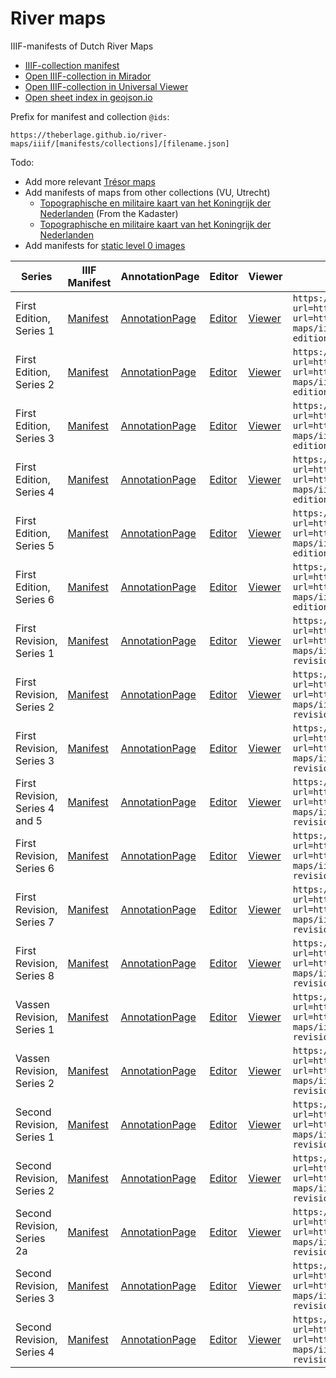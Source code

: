 # River maps

IIIF-manifests of Dutch River Maps

- [IIIF-collection manifest](https://theberlage.github.io/river-maps/iiif/collections/river-maps.json)
- [Open IIIF-collection in Mirador](https://projectmirador.org/embed/?manifest=https://theberlage.github.io/river-maps/iiif/collections/river-maps.json)
- [Open IIIF-collection in Universal Viewer](http://universalviewer.io/uv.html?manifest=https://theberlage.github.io/river-maps/iiif/collections/river-maps.json)
- [Open sheet index in geojson.io](https://theberlage.github.io/river-maps/geojson/sheet-index.geojson)

Prefix for manifest and collection `@ids`:

`https://theberlage.github.io/river-maps/iiif/[manifests/collections]/[filename.json]`

Todo:
- Add more relevant [Trésor maps](https://observablehq.com/@sammeltassen/tresor-maps)
- Add manifests of maps from other collections (VU, Utrecht)
  - [Topographische en militaire kaart van het Koningrijk der Nederlanden](https://vu.contentdm.oclc.org/digital/collection/krt/id/6743/rec/1) (From the Kadaster)
  - [Topographische en militaire kaart van het Koningrijk der Nederlanden](https://vu.contentdm.oclc.org/digital/collection/krt/id/2131/rec/3)
- Add manifests for [static level 0 images](https://github.com/theberlage/iiif-images)

| Series | IIIF Manifest | AnnotationPage | Editor | Viewer | XYZ Tiles |
| --- | --- | --- | --- | --- | --- |
| First Edition, Series 1 | [Manifest](https://theberlage.github.io/river-maps/iiif/manifests/river-map-first-edition-series-1.json) | [AnnotationPage](https://annotations.allmaps.org/?url=https://theberlage.github.io/river-maps/iiif/manifests/river-map-first-edition-series-1.json) | [Editor](https://editor.allmaps.org/#/collection?url=https://theberlage.github.io/river-maps/iiif/manifests/river-map-first-edition-series-1.json) | [Viewer](https://viewer.allmaps.org/#data=data:text/x-url,https://annotations.allmaps.org/?url=https://theberlage.github.io/river-maps/iiif/manifests/river-map-first-edition-series-1.json) | `https://allmaps.xyz/{z}/{x}/{y}.png?url=https://annotations.allmaps.org/?url=https://theberlage.github.io/river-maps/iiif/manifests/river-map-first-edition-series-1.json` |
| First Edition, Series 2 | [Manifest](https://theberlage.github.io/river-maps/iiif/manifests/river-map-first-edition-series-2.json) | [AnnotationPage](https://annotations.allmaps.org/?url=https://theberlage.github.io/river-maps/iiif/manifests/river-map-first-edition-series-2.json) | [Editor](https://editor.allmaps.org/#/collection?url=https://theberlage.github.io/river-maps/iiif/manifests/river-map-first-edition-series-2.json) | [Viewer](https://viewer.allmaps.org/#data=data:text/x-url,https://annotations.allmaps.org/?url=https://theberlage.github.io/river-maps/iiif/manifests/river-map-first-edition-series-2.json) | `https://allmaps.xyz/{z}/{x}/{y}.png?url=https://annotations.allmaps.org/?url=https://theberlage.github.io/river-maps/iiif/manifests/river-map-first-edition-series-2.json` |
| First Edition, Series 3 | [Manifest](https://theberlage.github.io/river-maps/iiif/manifests/river-map-first-edition-series-3.json) | [AnnotationPage](https://annotations.allmaps.org/?url=https://theberlage.github.io/river-maps/iiif/manifests/river-map-first-edition-series-3.json) | [Editor](https://editor.allmaps.org/#/collection?url=https://theberlage.github.io/river-maps/iiif/manifests/river-map-first-edition-series-3.json) | [Viewer](https://viewer.allmaps.org/#data=data:text/x-url,https://annotations.allmaps.org/?url=https://theberlage.github.io/river-maps/iiif/manifests/river-map-first-edition-series-3.json) | `https://allmaps.xyz/{z}/{x}/{y}.png?url=https://annotations.allmaps.org/?url=https://theberlage.github.io/river-maps/iiif/manifests/river-map-first-edition-series-3.json` |
| First Edition, Series 4 | [Manifest](https://theberlage.github.io/river-maps/iiif/manifests/river-map-first-edition-series-4.json) | [AnnotationPage](https://annotations.allmaps.org/?url=https://theberlage.github.io/river-maps/iiif/manifests/river-map-first-edition-series-4.json) | [Editor](https://editor.allmaps.org/#/collection?url=https://theberlage.github.io/river-maps/iiif/manifests/river-map-first-edition-series-4.json) | [Viewer](https://viewer.allmaps.org/#data=data:text/x-url,https://annotations.allmaps.org/?url=https://theberlage.github.io/river-maps/iiif/manifests/river-map-first-edition-series-4.json) | `https://allmaps.xyz/{z}/{x}/{y}.png?url=https://annotations.allmaps.org/?url=https://theberlage.github.io/river-maps/iiif/manifests/river-map-first-edition-series-4.json` |
| First Edition, Series 5 | [Manifest](https://theberlage.github.io/river-maps/iiif/manifests/river-map-first-edition-series-5.json) | [AnnotationPage](https://annotations.allmaps.org/?url=https://theberlage.github.io/river-maps/iiif/manifests/river-map-first-edition-series-5.json) | [Editor](https://editor.allmaps.org/#/collection?url=https://theberlage.github.io/river-maps/iiif/manifests/river-map-first-edition-series-5.json) | [Viewer](https://viewer.allmaps.org/#data=data:text/x-url,https://annotations.allmaps.org/?url=https://theberlage.github.io/river-maps/iiif/manifests/river-map-first-edition-series-5.json) | `https://allmaps.xyz/{z}/{x}/{y}.png?url=https://annotations.allmaps.org/?url=https://theberlage.github.io/river-maps/iiif/manifests/river-map-first-edition-series-5.json` |
| First Edition, Series 6 | [Manifest](https://theberlage.github.io/river-maps/iiif/manifests/river-map-first-edition-series-6.json) | [AnnotationPage](https://annotations.allmaps.org/?url=https://theberlage.github.io/river-maps/iiif/manifests/river-map-first-edition-series-6.json) | [Editor](https://editor.allmaps.org/#/collection?url=https://theberlage.github.io/river-maps/iiif/manifests/river-map-first-edition-series-6.json) | [Viewer](https://viewer.allmaps.org/#data=data:text/x-url,https://annotations.allmaps.org/?url=https://theberlage.github.io/river-maps/iiif/manifests/river-map-first-edition-series-6.json) | `https://allmaps.xyz/{z}/{x}/{y}.png?url=https://annotations.allmaps.org/?url=https://theberlage.github.io/river-maps/iiif/manifests/river-map-first-edition-series-6.json` |
| First Revision, Series 1 | [Manifest](https://theberlage.github.io/river-maps/iiif/manifests/river-map-first-revision-series-1.json) | [AnnotationPage](https://annotations.allmaps.org/?url=https://theberlage.github.io/river-maps/iiif/manifests/river-map-first-revision-series-1.json) | [Editor](https://editor.allmaps.org/#/collection?url=https://theberlage.github.io/river-maps/iiif/manifests/river-map-first-revision-series-1.json) | [Viewer](https://viewer.allmaps.org/#data=data:text/x-url,https://annotations.allmaps.org/?url=https://theberlage.github.io/river-maps/iiif/manifests/river-map-first-revision-series-1.json) | `https://allmaps.xyz/{z}/{x}/{y}.png?url=https://annotations.allmaps.org/?url=https://theberlage.github.io/river-maps/iiif/manifests/river-map-first-revision-series-1.json` |
| First Revision, Series 2 | [Manifest](https://theberlage.github.io/river-maps/iiif/manifests/river-map-first-revision-series-2.json) | [AnnotationPage](https://annotations.allmaps.org/?url=https://theberlage.github.io/river-maps/iiif/manifests/river-map-first-revision-series-2.json) | [Editor](https://editor.allmaps.org/#/collection?url=https://theberlage.github.io/river-maps/iiif/manifests/river-map-first-revision-series-2.json) | [Viewer](https://viewer.allmaps.org/#data=data:text/x-url,https://annotations.allmaps.org/?url=https://theberlage.github.io/river-maps/iiif/manifests/river-map-first-revision-series-2.json) | `https://allmaps.xyz/{z}/{x}/{y}.png?url=https://annotations.allmaps.org/?url=https://theberlage.github.io/river-maps/iiif/manifests/river-map-first-revision-series-2.json` |
| First Revision, Series 3 | [Manifest](https://theberlage.github.io/river-maps/iiif/manifests/river-map-first-revision-series-3.json) | [AnnotationPage](https://annotations.allmaps.org/?url=https://theberlage.github.io/river-maps/iiif/manifests/river-map-first-revision-series-3.json) | [Editor](https://editor.allmaps.org/#/collection?url=https://theberlage.github.io/river-maps/iiif/manifests/river-map-first-revision-series-3.json) | [Viewer](https://viewer.allmaps.org/#data=data:text/x-url,https://annotations.allmaps.org/?url=https://theberlage.github.io/river-maps/iiif/manifests/river-map-first-revision-series-3.json) | `https://allmaps.xyz/{z}/{x}/{y}.png?url=https://annotations.allmaps.org/?url=https://theberlage.github.io/river-maps/iiif/manifests/river-map-first-revision-series-3.json` |
| First Revision, Series 4 and 5 | [Manifest](https://theberlage.github.io/river-maps/iiif/manifests/river-map-first-revision-series-4-and-5.json) | [AnnotationPage](https://annotations.allmaps.org/?url=https://theberlage.github.io/river-maps/iiif/manifests/river-map-first-revision-series-4-and-5.json) | [Editor](https://editor.allmaps.org/#/collection?url=https://theberlage.github.io/river-maps/iiif/manifests/river-map-first-revision-series-4-and-5.json) | [Viewer](https://viewer.allmaps.org/#data=data:text/x-url,https://annotations.allmaps.org/?url=https://theberlage.github.io/river-maps/iiif/manifests/river-map-first-revision-series-4-and-5.json) | `https://allmaps.xyz/{z}/{x}/{y}.png?url=https://annotations.allmaps.org/?url=https://theberlage.github.io/river-maps/iiif/manifests/river-map-first-revision-series-4-and-5.json` |
| First Revision, Series 6 | [Manifest](https://theberlage.github.io/river-maps/iiif/manifests/river-map-first-revision-series-6.json) | [AnnotationPage](https://annotations.allmaps.org/?url=https://theberlage.github.io/river-maps/iiif/manifests/river-map-first-revision-series-6.json) | [Editor](https://editor.allmaps.org/#/collection?url=https://theberlage.github.io/river-maps/iiif/manifests/river-map-first-revision-series-6.json) | [Viewer](https://viewer.allmaps.org/#data=data:text/x-url,https://annotations.allmaps.org/?url=https://theberlage.github.io/river-maps/iiif/manifests/river-map-first-revision-series-6.json) | `https://allmaps.xyz/{z}/{x}/{y}.png?url=https://annotations.allmaps.org/?url=https://theberlage.github.io/river-maps/iiif/manifests/river-map-first-revision-series-6.json` |
| First Revision, Series 7 | [Manifest](https://theberlage.github.io/river-maps/iiif/manifests/river-map-first-revision-series-7.json) | [AnnotationPage](https://annotations.allmaps.org/?url=https://theberlage.github.io/river-maps/iiif/manifests/river-map-first-revision-series-7.json) | [Editor](https://editor.allmaps.org/#/collection?url=https://theberlage.github.io/river-maps/iiif/manifests/river-map-first-revision-series-7.json) | [Viewer](https://viewer.allmaps.org/#data=data:text/x-url,https://annotations.allmaps.org/?url=https://theberlage.github.io/river-maps/iiif/manifests/river-map-first-revision-series-7.json) | `https://allmaps.xyz/{z}/{x}/{y}.png?url=https://annotations.allmaps.org/?url=https://theberlage.github.io/river-maps/iiif/manifests/river-map-first-revision-series-7.json` |
| First Revision, Series 8 | [Manifest](https://theberlage.github.io/river-maps/iiif/manifests/river-map-first-revision-series-8.json) | [AnnotationPage](https://annotations.allmaps.org/?url=https://theberlage.github.io/river-maps/iiif/manifests/river-map-first-revision-series-8.json) | [Editor](https://editor.allmaps.org/#/collection?url=https://theberlage.github.io/river-maps/iiif/manifests/river-map-first-revision-series-8.json) | [Viewer](https://viewer.allmaps.org/#data=data:text/x-url,https://annotations.allmaps.org/?url=https://theberlage.github.io/river-maps/iiif/manifests/river-map-first-revision-series-8.json) | `https://allmaps.xyz/{z}/{x}/{y}.png?url=https://annotations.allmaps.org/?url=https://theberlage.github.io/river-maps/iiif/manifests/river-map-first-revision-series-8.json` |
| Vassen Revision, Series 1 | [Manifest](https://theberlage.github.io/river-maps/iiif/manifests/river-map-vassen-revision-series-1.json) | [AnnotationPage](https://annotations.allmaps.org/?url=https://theberlage.github.io/river-maps/iiif/manifests/river-map-vassen-revision-series-1.json) | [Editor](https://editor.allmaps.org/#/collection?url=https://theberlage.github.io/river-maps/iiif/manifests/river-map-vassen-revision-series-1.json) | [Viewer](https://viewer.allmaps.org/#data=data:text/x-url,https://annotations.allmaps.org/?url=https://theberlage.github.io/river-maps/iiif/manifests/river-map-vassen-revision-series-1.json) | `https://allmaps.xyz/{z}/{x}/{y}.png?url=https://annotations.allmaps.org/?url=https://theberlage.github.io/river-maps/iiif/manifests/river-map-vassen-revision-series-1.json` |
| Vassen Revision, Series 2 | [Manifest](https://theberlage.github.io/river-maps/iiif/manifests/river-map-vassen-revision-series-2.json) | [AnnotationPage](https://annotations.allmaps.org/?url=https://theberlage.github.io/river-maps/iiif/manifests/river-map-vassen-revision-series-2.json) | [Editor](https://editor.allmaps.org/#/collection?url=https://theberlage.github.io/river-maps/iiif/manifests/river-map-vassen-revision-series-2.json) | [Viewer](https://viewer.allmaps.org/#data=data:text/x-url,https://annotations.allmaps.org/?url=https://theberlage.github.io/river-maps/iiif/manifests/river-map-vassen-revision-series-2.json) | `https://allmaps.xyz/{z}/{x}/{y}.png?url=https://annotations.allmaps.org/?url=https://theberlage.github.io/river-maps/iiif/manifests/river-map-vassen-revision-series-2.json` |
| Second Revision, Series 1 | [Manifest](https://theberlage.github.io/river-maps/iiif/manifests/river-map-second-revision-series-1.json) | [AnnotationPage](https://annotations.allmaps.org/?url=https://theberlage.github.io/river-maps/iiif/manifests/river-map-second-revision-series-1.json) | [Editor](https://editor.allmaps.org/#/collection?url=https://theberlage.github.io/river-maps/iiif/manifests/river-map-second-revision-series-1.json) | [Viewer](https://viewer.allmaps.org/#data=data:text/x-url,https://annotations.allmaps.org/?url=https://theberlage.github.io/river-maps/iiif/manifests/river-map-second-revision-series-1.json) | `https://allmaps.xyz/{z}/{x}/{y}.png?url=https://annotations.allmaps.org/?url=https://theberlage.github.io/river-maps/iiif/manifests/river-map-second-revision-series-1.json` |
| Second Revision, Series 2 | [Manifest](https://theberlage.github.io/river-maps/iiif/manifests/river-map-second-revision-series-2.json) | [AnnotationPage](https://annotations.allmaps.org/?url=https://theberlage.github.io/river-maps/iiif/manifests/river-map-second-revision-series-2.json) | [Editor](https://editor.allmaps.org/#/collection?url=https://theberlage.github.io/river-maps/iiif/manifests/river-map-second-revision-series-2.json) | [Viewer](https://viewer.allmaps.org/#data=data:text/x-url,https://annotations.allmaps.org/?url=https://theberlage.github.io/river-maps/iiif/manifests/river-map-second-revision-series-2.json) | `https://allmaps.xyz/{z}/{x}/{y}.png?url=https://annotations.allmaps.org/?url=https://theberlage.github.io/river-maps/iiif/manifests/river-map-second-revision-series-2.json` |
| Second Revision, Series 2a | [Manifest](https://theberlage.github.io/river-maps/iiif/manifests/river-map-second-revision-series-2a.json) | [AnnotationPage](https://annotations.allmaps.org/?url=https://theberlage.github.io/river-maps/iiif/manifests/river-map-second-revision-series-2a.json) | [Editor](https://editor.allmaps.org/#/collection?url=https://theberlage.github.io/river-maps/iiif/manifests/river-map-second-revision-series-2a.json) | [Viewer](https://viewer.allmaps.org/#data=data:text/x-url,https://annotations.allmaps.org/?url=https://theberlage.github.io/river-maps/iiif/manifests/river-map-second-revision-series-2a.json) | `https://allmaps.xyz/{z}/{x}/{y}.png?url=https://annotations.allmaps.org/?url=https://theberlage.github.io/river-maps/iiif/manifests/river-map-second-revision-series-2a.json` |
| Second Revision, Series 3 | [Manifest](https://theberlage.github.io/river-maps/iiif/manifests/river-map-second-revision-series-3.json) | [AnnotationPage](https://annotations.allmaps.org/?url=https://theberlage.github.io/river-maps/iiif/manifests/river-map-second-revision-series-3.json) | [Editor](https://editor.allmaps.org/#/collection?url=https://theberlage.github.io/river-maps/iiif/manifests/river-map-second-revision-series-3.json) | [Viewer](https://viewer.allmaps.org/#data=data:text/x-url,https://annotations.allmaps.org/?url=https://theberlage.github.io/river-maps/iiif/manifests/river-map-second-revision-series-3.json) | `https://allmaps.xyz/{z}/{x}/{y}.png?url=https://annotations.allmaps.org/?url=https://theberlage.github.io/river-maps/iiif/manifests/river-map-second-revision-series-3.json` |
| Second Revision, Series 4 | [Manifest](https://theberlage.github.io/river-maps/iiif/manifests/river-map-second-revision-series-4.json) | [AnnotationPage](https://annotations.allmaps.org/?url=https://theberlage.github.io/river-maps/iiif/manifests/river-map-second-revision-series-4.json) | [Editor](https://editor.allmaps.org/#/collection?url=https://theberlage.github.io/river-maps/iiif/manifests/river-map-second-revision-series-4.json) | [Viewer](https://viewer.allmaps.org/#data=data:text/x-url,https://annotations.allmaps.org/?url=https://theberlage.github.io/river-maps/iiif/manifests/river-map-second-revision-series-4.json) | `https://allmaps.xyz/{z}/{x}/{y}.png?url=https://annotations.allmaps.org/?url=https://theberlage.github.io/river-maps/iiif/manifests/river-map-second-revision-series-4.json` |
